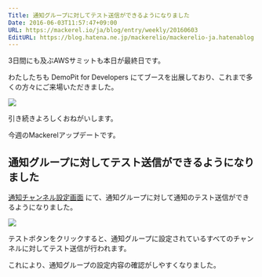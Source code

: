 ```yaml
---
Title: 通知グループに対してテスト送信ができるようになりました
Date: 2016-06-03T11:57:47+09:00
URL: https://mackerel.io/ja/blog/entry/weekly/20160603
EditURL: https://blog.hatena.ne.jp/mackerelio/mackerelio-ja.hatenablog.mackerel.io/atom/entry/6653812171399349366
---
```


3日間にも及ぶAWSサミットも本日が最終日です。

わたしたちも DemoPit for Developers にてブースを出展しており、これまで多くの方々にご来場いただきました。

![](https://cdn-ak.f.st-hatena.com/images/fotolife/m/mackerelio/20160603/20160603105456.jpg)

引き続きよろしくおねがいします。

今週のMackerelアップデートです。

## 通知グループに対してテスト送信ができるようになりました

[通知チャンネル設定画面](https://mackerel.io/my/channels) にて、通知グループに対して通知のテスト送信ができるようになりました。

![](https://cdn-ak.f.st-hatena.com/images/fotolife/m/mackerelio/20160602/20160602172513.png)

テストボタンをクリックすると、通知グループに設定されているすべてのチャンネルに対してテスト送信が行われます。

これにより、通知グループの設定内容の確認がしやすくなりました。
